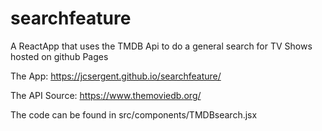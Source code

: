 # searchfeature

A ReactApp that uses the TMDB Api to do a general search for TV Shows hosted on github Pages

The App: https://jcsergent.github.io/searchfeature/

The API Source: https://www.themoviedb.org/

The code can be found in src/components/TMDBsearch.jsx

